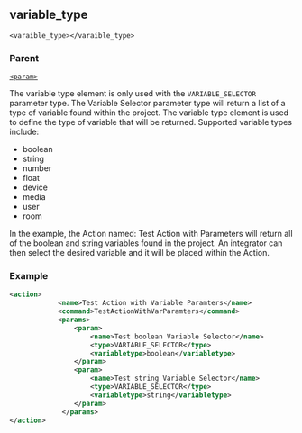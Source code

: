 ## variable\_type

`<varaible_type></varaible_type>`


### Parent

[`<param>`][1]

The variable type element is only used with the `VARIABLE_SELECTOR` parameter type. The Variable Selector parameter type will return a list of a type of variable found within the project. The variable type element is used to define the type of variable that will be returned. Supported variable types include:

- boolean
- string
- number
- float
- device
- media
- user
- room

In the example, the Action named: Test Action with Parameters will return all of the boolean and string variables found in the project. An integrator can then select the desired variable and it will be placed within the Action.


### Example

```xml
<action>
			<name>Test Action with Variable Paramters</name>
			<command>TestActionWithVarParamters</command>
			<params>
				<param>
					<name>Test boolean Variable Selector</name>
					<type>VARIABLE_SELECTOR</type>
					<variabletype>boolean</variabletype>
				</param>
				<param>
					<name>Test string Variable Selector</name>
					<type>VARIABLE_SELECTOR</type>
					<variabletype>string</variabletype>
				</param>
             </params>
</action>
```






[1]:	https://snap-one.github.io/docs-driverworks-xml/#actions-xml-param